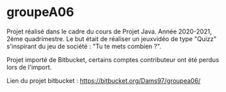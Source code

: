 # groupeA06

Projet réalisé dans le cadre du cours de Projet Java. Année 2020-2021, 2ème quadrimestre.
Le but était de réaliser un jeuxvidéo de type "Quizz" s'inspirant du jeu de société : "Tu te mets combien ?". 

Projet importé de Bitbucket, certains comptes contributeur ont été perdus lors de l'import.

Lien du projet bitbucket : https://bitbucket.org/Dams97/groupea06/
